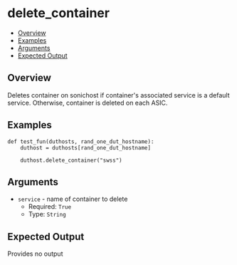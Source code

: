 # delete_container

- [Overview](#overview)
- [Examples](#examples)
- [Arguments](#arguments)
- [Expected Output](#expected-output)

## Overview
Deletes container on sonichost if container's associated service is a default service. Otherwise, container is deleted on each ASIC.

## Examples
```
def test_fun(duthosts, rand_one_dut_hostname):
    duthost = duthosts[rand_one_dut_hostname]

    duthost.delete_container("swss")
```

## Arguments
- `service` - name of container to delete
    - Required: `True`
    - Type: `String`

## Expected Output
Provides no output
